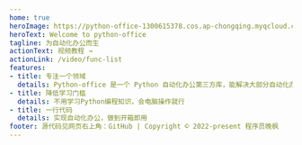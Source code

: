 ```yaml
---
home: true
heroImage: https://python-office-1300615378.cos.ap-chongqing.myqcloud.com/github-nav.jpg
heroText: Welcome to python-office
tagline: 为自动化办公而生
actionText: 视频教程 →
actionLink: /video/func-list
features:
- title: 专注一个领域
  details: Python-office 是一个 Python 自动化办公第三方库，能解决大部分自动化办公的问题。
- title: 降低学习门槛
  details: 不用学习Python编程知识，会电脑操作就行
- title: 一行代码
  details: 实现自动化办公，做到开箱即用
footer: 源代码见网页右上角：GitHub | Copyright © 2022-present 程序员晚枫
---
```

